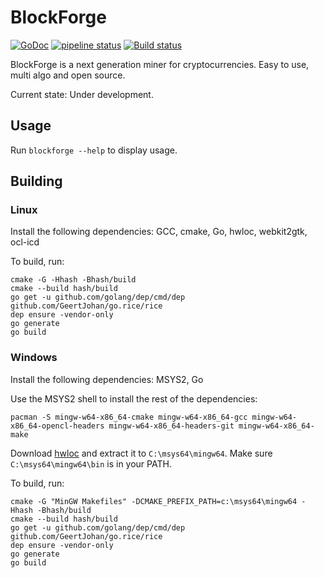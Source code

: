 # BlockForge

[![GoDoc](https://godoc.org/gitlab.com/blockforge/blockforge?status.svg)](https://godoc.org/gitlab.com/blockforge/blockforge)
[![pipeline status](https://gitlab.com/blockforge/blockforge/badges/master/pipeline.svg)](https://gitlab.com/blockforge/blockforge/commits/master)
[![Build status](https://ci.appveyor.com/api/projects/status/6bl4w08cpa6163kx?svg=true)](https://ci.appveyor.com/project/JakobGillich/blockforge)

 BlockForge is a next generation miner for cryptocurrencies.
 Easy to use, multi algo and open source.

Current state: Under development.

## Usage

Run `blockforge --help` to display usage.

## Building


### Linux

Install the following dependencies: GCC, cmake, Go, hwloc, webkit2gtk, ocl-icd

To build, run:

```
cmake -G -Hhash -Bhash/build
cmake --build hash/build
go get -u github.com/golang/dep/cmd/dep github.com/GeertJohan/go.rice/rice
dep ensure -vendor-only
go generate
go build
```

### Windows

Install the following dependencies: MSYS2, Go

Use the MSYS2 shell to install the rest of the dependencies:

```
pacman -S mingw-w64-x86_64-cmake mingw-w64-x86_64-gcc mingw-w64-x86_64-opencl-headers mingw-w64-x86_64-headers-git mingw-w64-x86_64-make
```

Download [hwloc](https://www.open-mpi.org/software/hwloc/v1.11/) and extract it to `C:\msys64\mingw64`.
Make sure `C:\msys64\mingw64\bin` is in your PATH.

To build, run:

```
cmake -G "MinGW Makefiles" -DCMAKE_PREFIX_PATH=c:\msys64\mingw64 -Hhash -Bhash/build
cmake --build hash/build
go get -u github.com/golang/dep/cmd/dep github.com/GeertJohan/go.rice/rice
dep ensure -vendor-only
go generate
go build
```
